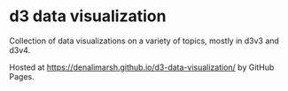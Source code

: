 # d3 data visualization
Collection of data visualizations on a variety of topics, mostly in d3v3 and d3v4.

Hosted at https://denalimarsh.github.io/d3-data-visualization/ by GitHub Pages.
